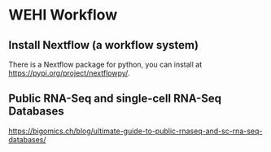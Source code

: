 # WEHI Workflow

## Install Nextflow (a workflow system)
There is a Nextflow package for python, you can install at https://pypi.org/project/nextflowpy/.

## Public RNA-Seq and single-cell RNA-Seq Databases
https://bigomics.ch/blog/ultimate-guide-to-public-rnaseq-and-sc-rna-seq-databases/

